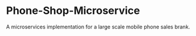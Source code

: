 # Phone-Shop-Microservice
A microservices implementation for a large scale mobile phone sales brank. 
